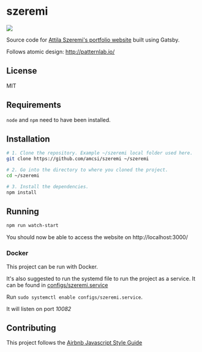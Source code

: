# szeremi

[![](https://images.microbadger.com/badges/image/amcsi/szeremi.svg)](https://microbadger.com/images/amcsi/szeremi "Get your own image badge on microbadger.com")

Source code for [Attila Szeremi's portfolio website](http://www.szeremi.org/) built using Gatsby.

Follows atomic design: http://patternlab.io/

## License

MIT

## Requirements

`node` and `npm` need to have been installed.

## Installation

```sh
# 1. Clone the repository. Example ~/szeremi local folder used here.
git clone https://github.com/amcsi/szeremi ~/szeremi

# 2. Go into the directory to where you cloned the project.
cd ~/szeremi

# 3. Install the dependencies.
npm install
```

## Running

```sh
npm run watch-start
```

You should now be able to access the website on http://localhost:3000/

### Docker

This project can be run with Docker.

It's also suggested to run the systemd file to run the project as a service.
It can be found in [configs/szeremi.service](configs/szeremi.service)

Run `sudo systemctl enable configs/szeremi.service`.

It will listen on port *10082*

## Contributing

This project follows the [Airbnb Javascript Style Guide](https://github.com/airbnb/javascript)

